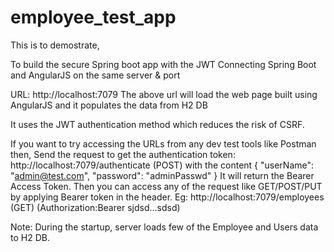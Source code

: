 # employee_test_app

This is to demostrate,

To build the secure Spring boot app with the JWT
Connecting Spring Boot and AngularJS on the same server & port

URL: http://localhost:7079
The above url will load the web page built using AngularJS and it populates the data from H2 DB 

It uses the JWT authentication method which reduces the risk of CSRF.

If you want to try accessing the URLs from any dev test tools like Postman then,
Send the request to get the authentication token: http://localhost:7079/authenticate (POST) with the content 
{
    "userName": "admin@test.com",
    "password": "adminPasswd"
}
It will return the Bearer Access Token.
Then you can access any of the request like GET/POST/PUT by applying Bearer token in the header.
Eg: http://localhost:7079/employees (GET) (Authorization:Bearer sjdsd...sdsd)

Note: During the startup, server loads few of the Employee and Users data to H2 DB.